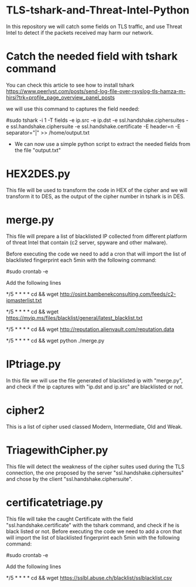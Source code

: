 # TLS-tshark-and-Threat-Intel-Python

In this repository we will catch some fields on TLS traffic, and use Threat Intel to detect if the packets received may harm our network.

 

# Catch the needed field with tshark command

You can check this article to see how to install tshark https://www.peerlyst.com/posts/send-log-file-over-rsyslog-tls-hamza-m-hirsi?trk=profile_page_overview_panel_posts

 

we will use this command to captures the field needed:

#sudo tshark -i 1 -T fields -e ip.src -e ip.dst -e ssl.handshake.ciphersuites -e ssl.handshake.ciphersuite -e ssl.handshake.certificate -E header=n -E separator="|" >> /home/output.txt

 

- We can now use a simple python script to extract the needed fields from the file "output.txt"

 

# HEX2DES.py

This file will be used to transform the code in HEX of the cipher and we will transform it to DES, as the output of the cipher number in tshark is in DES.

 

# merge.py

This file will prepare a list of blacklisted IP collected from different platform of threat Intel that contain (c2 server, spyware and other malware).

Before executing the code we need to add a cron that will import the list of blacklisted fingerprint each 5min with the following command:

 

#sudo crontab -e

Add the following lines

*/5 * * * * cd && wget http://osint.bambenekconsulting.com/feeds/c2-ipmasterlist.txt

*/5 * * * * cd && wget https://myip.ms/files/blacklist/general/latest_blacklist.txt

*/5 * * * * cd && wget http://reputation.alienvault.com/reputation.data

*/5 * * * * cd && wget python ./merge.py

 

# IPtriage.py

In this file we will use the file generated of blacklisted ip with "merge.py", and check if the ip captures with "ip.dst and ip.src" are blacklisted or not.

 

# cipher2

This is a list of cipher used classed Modern, Intermediate, Old and Weak.

 

# TriagewithCipher.py

This file will detect the weakness of the cipher suites used during the TLS connection, the one proposed by the server "ssl.handshake.ciphersuites" and chose by the client "ssl.handshake.ciphersuite".

 

# certificatetriage.py

This file will take the caught Certificate with the field "ssl.handshake.certificate" with the tshark command, and check if he is black listed or not. Before executing the code we need to add a cron that will import the list of blacklisted fingerprint each 5min with the following command:

 

#sudo crontab -e

Add the following lines

*/5 * * * * cd && wget https://sslbl.abuse.ch/blacklist/sslblacklist.csv

